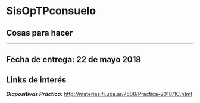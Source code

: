 # SisOpTPconsuelo

## Cosas para hacer

---
**Fecha de entrega:** 22 de mayo 2018
---

## Links de interés

***Diapositivas Práctica:*** http://materias.fi.uba.ar/7508/Practica-2018/1C.html
